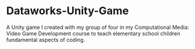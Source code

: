 # Dataworks-Unity-Game
A Unity game I created with my group of four in my Computational Media: Video Game Development course to teach elementary school children fundamental aspects of coding.
